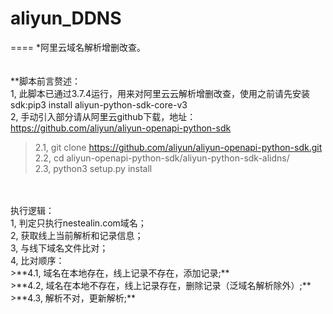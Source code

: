 # aliyun_DDNS<br>
====
*阿里云域名解析增删改查。<br>
<br>
<br>
**脚本前言赘述：<br>
1, 此脚本已通过3.7.4运行，用来对阿里云云解析增删改查，使用之前请先安装sdk:pip3 install aliyun-python-sdk-core-v3<br>
2, 手动引入部分请从阿里云github下载，地址：https://github.com/aliyun/aliyun-openapi-python-sdk<br>
>2.1, git clone https://github.com/aliyun/aliyun-openapi-python-sdk.git<br>
>2.2, cd aliyun-openapi-python-sdk/aliyun-python-sdk-alidns/<br>
>2.3, python3 setup.py install<br>
<br>
<br>
执行逻辑：<br>
1, 判定只执行nestealin.com域名；<br>
2, 获取线上当前解析和记录信息；<br>
3, 与线下域名文件比对；<br>
4, 比对顺序：<br>
>**4.1, 域名在本地存在，线上记录不存在，添加记录;**<br>
>**4.2, 域名在本地不存在，线上记录存在，删除记录（泛域名解析除外）;**<br>
>**4.3, 解析不对，更新解析;**<br>
